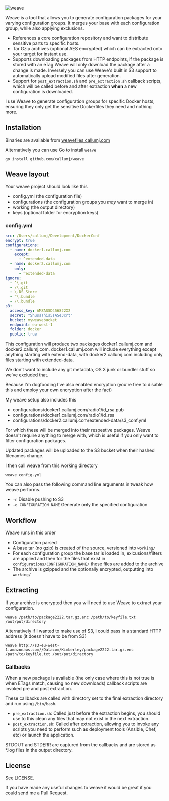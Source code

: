 ![weave](http://metrix.callumj.com/metric/increment?key=image_redirect&source=weave&redirect=http://weavefiles.callumj.com/static/logo1.png)

Weave is a tool that allows you to generate configuration packages for your varying configuration groups. It merges your base with each configuration group, while also applying exclusions.

* References a core configuration repository and want to distribute sensitive parts to specific hosts.
* Tar Gzip archives (optional AES encrypted) which can be extracted onto your target for instant use.
* Supports downloading packages from HTTP endpoints, if the package is stored with an eTag Weave will only download the package after a change is made. Inversely you can use Weave's built in S3 support to automatically upload modified files after generation.
* Support for `post_extraction.sh` and `pre_extraction.sh` callback scripts, which will be called before and after extraction **when** a new configuration is downloaded.

I use Weave to generate configuration groups for specific Docker hosts, ensuring they only get the sensitive Dockerfiles they need and nothing more.

## Installation

Binaries are available from [weavefiles.callumj.com](http://weavefiles.callumj.com/)

Alternatively you can use Go to install `weave`

```
go install github.com/callumj/weave
```

## Weave layout

Your weave project should look like this

* config.yml (the configuration file)
* configurations (the configuration groups you *may* want to merge in)
* working (the output directory)
* keys (optional folder for encryption keys)

### config.yml

```yaml
src: /Users/callumj/Development/DockerConf
encrypt: true
configurations:
  - name: docker1.callumj.com
    except:
      - ^extended-data
  - name: docker2.callumj.com
    only:
      - ^extended-data
ignore:
  - ^\.git
  - /\.git
  - \.DS_Store
  - ^\.bundle
  - /\.bundle
s3:
  access_key: AMZASSD456822X2
  secret: "ShussThis5sASe3crt"
  bucket: myweavebucket
  endpoint: eu-west-1
  folder: docker
  public: true
```

This configuration will produce two packages docker1.callumj.com and docker2.callumj.com. docker1.callumj.com will include everything except anything starting with extend-data, with docker2.callumj.com including only files starting with extended-data.

We don't want to include any git metadata, OS X junk or bundler stuff so we've excluded that.

Because I'm dogfooding I've also enabled encryption (you're free to disable this and employ your own encryption after the fact)

My weave setup also includes this

* configurations/docker1.callumj.com/radio1/id_rsa.pub
* configurations/docker1.callumj.com/radio1/id_rsa
* configurations/docker2.callumj.com/extended-data/s3_conf.yml

For which these will be merged into their respestive packages. Weave doesn't require anything to merge with, which is useful if you only want to filter configuration packages.

Updated packages will be uploaded to the S3 bucket when their hashed filenames change.

I then call weave from this working directory

```
weave config.yml
```

You can also pass the following command line arguments in tweak how weave performs.

* `-n` Disable pushing to S3
* `-o CONFIGURATION_NAME` Generate only the specified configuration

## Workflow

Weave runs in this order

* Configuration parsed
* A base tar (no gzip) is created of the source, versioned into `working/`
* For each configuration group the base tar is loaded in, exlcusions/filters are applied and then for the files that exist in `configurations/CONFIGURATION_NAME/` these files are added to the archive
* The archive is gzipped and the optionally encrypted, outputting into `working/`

## Extracting

If your archive is encrypted then you will need to use Weave to extract your configuration.

```
weave /path/to/package2222.tar.gz.enc /path/to/keyfile.txt /out/put/directory
```

Alternatively if I wanted to make use of S3, I could pass in a standard HTTP address (it doesn't have to be from S3)

```
weave http://s3-eu-west-1.amazonaws.com//Datacom/Kimberley/package2222.tar.gz.enc /path/to/keyfile.txt /out/put/directory
```

### Callbacks

When a new package is available (the only case where this is not true is when ETags match, causing no new downloads) callback scripts are invoked pre and post extraction.

These callbacks are called with directory set to the final extraction directory and run using `/bin/bash`.

* `pre_extraction.sh`: Called just before the extraction begins, you should use to this clean any files that may not exist in the next extraction.
* `post_extraction.sh`: Called after extraction, allowing you to invoke any scripts you need to perform such as deployment tools (Ansible, Chef, etc) or launch the application.

STDOUT and STDERR are captured from the callbacks and are stored as *.log files in the output directory.


## License

See [LICENSE](License).

If you have made any useful changes to weave it would be great if you could send me a Pull Request.